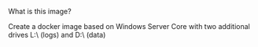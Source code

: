What is this image?

Create a docker image based on Windows Server Core with two additional drives L:\ (logs) and D:\ (data)